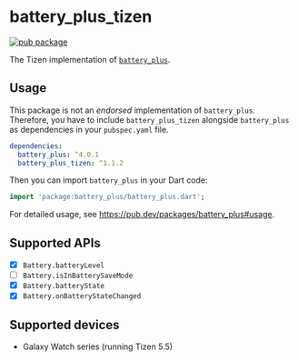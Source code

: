 # battery_plus_tizen

[![pub package](https://img.shields.io/pub/v/battery_plus_tizen.svg)](https://pub.dev/packages/battery_plus_tizen)

The Tizen implementation of [`battery_plus`](https://pub.dev/packages/battery_plus).

## Usage

This package is not an _endorsed_ implementation of `battery_plus`. Therefore, you have to include `battery_plus_tizen` alongside `battery_plus` as dependencies in your `pubspec.yaml` file.

```yaml
dependencies:
  battery_plus: ^4.0.1
  battery_plus_tizen: ^1.1.2
```

Then you can import `battery_plus` in your Dart code:

```dart
import 'package:battery_plus/battery_plus.dart';
```

For detailed usage, see https://pub.dev/packages/battery_plus#usage.

## Supported APIs

- [x] `Battery.batteryLevel`
- [ ] `Battery.isInBatterySaveMode`
- [x] `Battery.batteryState`
- [x] `Battery.onBatteryStateChanged`

## Supported devices

- Galaxy Watch series (running Tizen 5.5)
